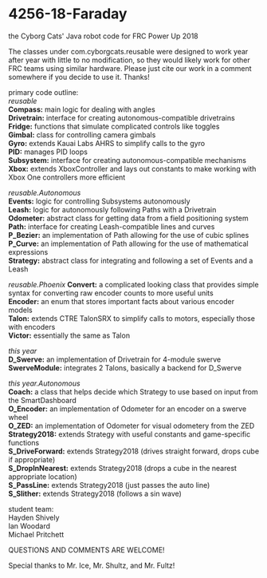 # 4256-18-Faraday
the Cyborg Cats' Java robot code for FRC Power Up 2018  
  
The classes under com.cyborgcats.reusable were designed to work year after year with little to no modification, so they would likely work for other FRC teams using similar hardware. Please just cite our work in a comment somewhere if you decide to use it. Thanks!  
  
primary code outline:  
_reusable_  
**Compass:** main logic for dealing with angles  
**Drivetrain:** interface for creating autonomous-compatible drivetrains  
**Fridge:** functions that simulate complicated controls like toggles  
**Gimbal:** class for controlling camera gimbals  
**Gyro:** extends Kauai Labs AHRS to simplify calls to the gyro  
**PID:** manages PID loops  
**Subsystem:** interface for creating autonomous-compatible mechanisms  
**Xbox:** extends XboxController and lays out constants to make working with Xbox One controllers more efficient  
  
_reusable.Autonomous_  
**Events:** logic for controlling Subsystems autonomously  
**Leash:** logic for autonomously following Paths with a Drivetrain  
**Odometer:** abstract class for getting data from a field positioning system  
**Path:** interface for creating Leash-compatible lines and curves  
**P_Bezier:** an implementation of Path allowing for the use of cubic splines  
**P_Curve:** an implementation of Path allowing for the use of mathematical expressions  
**Strategy:** abstract class for integrating and following a set of Events and a Leash  
  
_reusable.Phoenix_
**Convert:** a complicated looking class that provides simple syntax for converting raw encoder counts to more useful units  
**Encoder:** an enum that stores important facts about various encoder models  
**Talon:** extends CTRE TalonSRX to simplify calls to motors, especially those with encoders  
**Victor:** essentially the same as Talon  
  
  
_this year_  
**D_Swerve:** an implementation of Drivetrain for 4-module swerve  
**SwerveModule:** integrates 2 Talons, basically a backend for D_Swerve  
  
_this year.Autonomous_  
**Coach:** a class that helps decide which Strategy to use based on input from the SmartDashboard  
**O_Encoder:** an implementation of Odometer for an encoder on a swerve wheel  
**O_ZED:** an implementation of Odometer for visual odometery from the ZED  
**Strategy2018:** extends Strategy with useful constants and game-specific functions  
**S_DriveForward:** extends Strategy2018 (drives straight forward, drops cube if appropriate)  
**S_DropInNearest:** extends Strategy2018 (drops a cube in the nearest appropriate location)  
**S_PassLine:** extends Strategy2018 (just passes the auto line)  
**S_Slither:** extends Strategy2018 (follows a sin wave)  
  

student team:  
Hayden Shively  
Ian Woodard  
Michael Pritchett  
  
QUESTIONS AND COMMENTS ARE WELCOME!  
  
Special thanks to Mr. Ice, Mr. Shultz, and Mr. Fultz!
